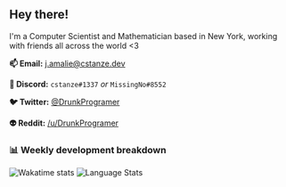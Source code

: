 ## Hey there!

I'm a Computer Scientist and Mathematician based in New York, working with friends all across the world <3

**📫 Email:** [j.amalie@cstanze.dev](mailto:j.amalie@cstanze.dev)

**💬 Discord:** `cstanze#1337` *or* `MissingNo#8552`

**🐦 Twitter:** [@DrunkProgramer](https://twitter.com/DrunkProgramer)

**👽 Reddit:** [/u/DrunkProgramer](https://reddit.com/u/DrunkProgramer)

### 📊 Weekly development breakdown

<!-- ![Wakatime stats](https://github-readme-stats.vercel.app/api/wakatime?username=cstanze&layout=compact&theme=noctis_minimus&langs_count=6&border_radius=13) -->
![Wakatime stats](https://github-readme-stats.vercel.app/api/wakatime?username=cstanze&layout=compact&theme=noctis_minimus&langs_count=4&border_radius=13)
![Language Stats](https://github-readme-stats.vercel.app/api/top-langs/?username=cstanze&layout=compact&theme=noctis_minimus&border_radius=13)
